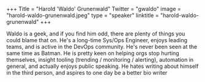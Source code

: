 +++
Title = "Harold 'Waldo' Grunenwald"
Twitter = "gwaldo"
image = "harold-waldo-grunenwald.jpeg"
type = "speaker"
linktitle = "harold-waldo-grunenwald"
+++

Waldo is a geek, and if you find him odd, there are plenty of things you could blame that on.  He's a long-time Sys/Ops Engineer, enjoys leading teams, and is active in the DevOps community.  He's never been seen at the same time as Batman.  He is pretty keen on helping orgs stop hurting themselves, insight tooling (trending / monitoring / alerting), automation in general, and actually enjoys public speaking.  He hates writing about himself in the third person, and aspires to one day be a better bio writer
